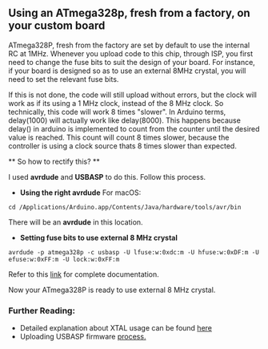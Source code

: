 
## Using an ATmega328p, fresh from a factory, on your custom board

ATmega328P, fresh from the factory are set by default to use the internal RC at 1MHz. Whenever you upload code to this chip, through ISP, you first need to change the fuse bits to suit the design of your board. For instance, if your board is designed so as to use an external 8MHz crystal, you will need to set the relevant fuse bits.

If this is not done, the code will still upload without errors, but the clock will work as if its using a 1 MHz clock, instead of the 8 MHz clock. So technically, this code will work 8 times "slower". In Arduino terms, delay(1000) will actually work like delay(8000). This happens because delay() in arduino is implemented to count from the counter until the desired value is reached. This count will count 8 times slower, because the controller is using a clock source thats 8 times slower than expected. 

** So how to rectify this? **

I used **avrdude** and **USBASP** to do this. Follow this process.

* **Using the right avrdude** 
For macOS:
```
cd /Applications/Arduino.app/Contents/Java/hardware/tools/avr/bin
```
There will be an **avrdude** in this location.

* **Setting fuse bits to use external 8 MHz crystal**
```
avrdude -p atmega328p -c usbasp -U lfuse:w:0xdc:m -U hfuse:w:0xDF:m -U efuse:w:0xFF:m -U lock:w:0xFF:m 
```
Refer to this [link](http://www.pocketmagic.net/how-to-set-the-avr-fusebits/) for complete documentation.

Now your ATmega328P is ready to use external 8 MHz crystal.

### Further Reading:
* Detailed explanation about XTAL usage can be found [here](http://treehouseprojects.ca/fusebits/)
* Uploading USBASP firmware [process.](http://www.rogerclark.net/updating-firmware-on-usbasp-bought-from-ebay/) 
